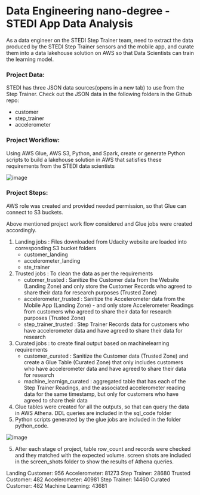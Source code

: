 # Data Engineering nano-degree - STEDI App Data Analysis

As a data engineer on the STEDI Step Trainer team,  need to extract the data produced by the STEDI Step Trainer sensors and the mobile app, and curate them into a data lakehouse solution on AWS so that Data Scientists can train the learning model.



### Project Data:
STEDI has three JSON data sources(opens in a new tab) to use from the Step Trainer. Check out the JSON data in the following folders in the Github repo:

- customer
- step_trainer
- accelerometer


### Project Workflow:

Using AWS Glue, AWS S3, Python, and Spark, create or generate Python scripts to build a lakehouse solution in AWS that satisfies these requirements from the STEDI data scientists

![image](https://github.com/user-attachments/assets/47e2ab38-13b6-4413-a107-a76dfd42c975)



### Project Steps:
AWS role was created and provided needed permission,  so that Glue can connect to S3 buckets.

Above mentioned project work flow considered and Glue jobs were created accordingly.
1. Landing jobs : Files downloaded from Udacity website are loaded into corresponding S3 bucket folders
   - customer_landing
   - accelerometer_landing
   - ste_trainer
2. Trusted jobs :  To clean the data as per the requirements
   - cutomer_trusted  :  Sanitize the Customer data from the Website (Landing Zone) and only store the Customer Records who agreed to share their data for research purposes (Trusted Zone)
   - accelerometer_trusted  : Sanitize the Accelerometer data from the Mobile App (Landing Zone) - and only store Accelerometer Readings from customers who agreed to share their data for research purposes (Trusted Zone)
   - step_trainer_trusted :  Step Trainer Records data for customers who have accelerometer data and have agreed to share their data for research
3. Curated jobs :  to create final output based on machinelearning requirements
   - customer_curated :  Sanitize the Customer data (Trusted Zone) and create a Glue Table (Curated Zone) that only includes customers who have accelerometer data and have agreed to share their data for research
   - machine_learnign_curated :  aggregated table that has each of the Step Trainer Readings, and the associated accelerometer reading data for the same timestamp, but only for customers who have agreed to share their data
4. Glue tables were created for all the outputs,  so that can query the data in AWS Athena. DDL queries are included in the sql_code folder
5. Python scripts generated by the glue jobs are included in the folder python_code.

![image](https://github.com/user-attachments/assets/ed0960b3-db3e-4460-9a06-84bfacb40ce3)

5. After each stage of  project, table row_count and records were checked and they matched with the expected volume.  screen shots are included in the screen_shots folder to show the results of Athena queries.
  
Landing
   Customer: 956
   Accelerometer: 81273
   Step Trainer: 28680
Trusted
   Customer: 482
   Accelerometer: 40981
   Step Trainer: 14460
Curated
   Customer: 482
   Machine Learning: 43681







